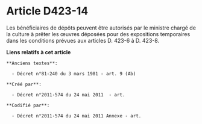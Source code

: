 # Article D423-14

Les bénéficiaires de dépôts peuvent être autorisés par le ministre chargé de la culture à prêter les œuvres déposées pour des
expositions temporaires dans les conditions prévues aux articles D. 423-6 à D. 423-8.

**Liens relatifs à cet article**

	**Anciens textes**:

	  - Décret n°81-240 du 3 mars 1981 - art. 9 (Ab)

	**Créé par**:

	  - Décret n°2011-574 du 24 mai 2011  - art.

	**Codifié par**:

	  - Décret n°2011-574 du 24 mai 2011 Annexe - art.
